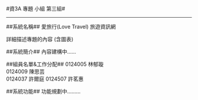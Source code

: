 #資3A 專題 小組 第三組#

------------------------------------

##系統名稱##
 愛旅行(Love Travel)  旅遊資訊網
 
 詳細描述專題的內容 (含圖表)

##系統簡介##
  內容建構中......

##組員名單&工作分配##
    0124005 林郁璇  
    0124009 陳思芸  
    0124037 許爾庭
    0124507 許茗惠

##系統功能##
  功能規劃中.........
    
